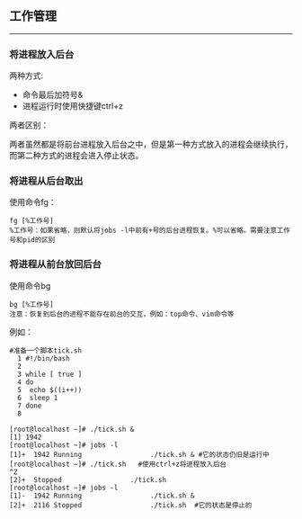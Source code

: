 ## 工作管理

***

### 将进程放入后台

两种方式:

* 命令最后加符号&
* 进程运行时使用快捷键ctrl+z

两者区别：

两者虽然都是将前台进程放入后台之中，但是第一种方式放入的进程会继续执行，而第二种方式的进程会进入停止状态。

### 将进程从后台取出

使用命令fg：

```
fg [%工作号]
%工作号：如果省略，则默认将jobs -l中前有+号的后台进程恢复。%可以省略。需要注意工作号和pid的区别
```

### 将进程从前台放回后台

使用命令bg

```
bg [%工作号]
注意：恢复到后台的进程不能存在前台的交互，例如：top命令、vim命令等
```



例如：

```shell
#准备一个脚本tick.sh
  1 #!/bin/bash
  2 
  3 while [ true ]
  4 do
  5  echo $((i++))
  6  sleep 1
  7 done
  8 
```

```shell
[root@localhost ~]# ./tick.sh &
[1] 1942
[root@localhost ~]# jobs -l
[1]+  1942 Running                 ./tick.sh & #它的状态仍旧是运行中
[root@localhost ~]# ./tick.sh   #使用ctrl+z将进程放入后台
^Z
[2]+  Stopped                 ./tick.sh
[root@localhost ~]# jobs -l
[1]-  1942 Running                 ./tick.sh &
[2]+  2116 Stopped                 ./tick.sh  #它的状态是停止的
```

